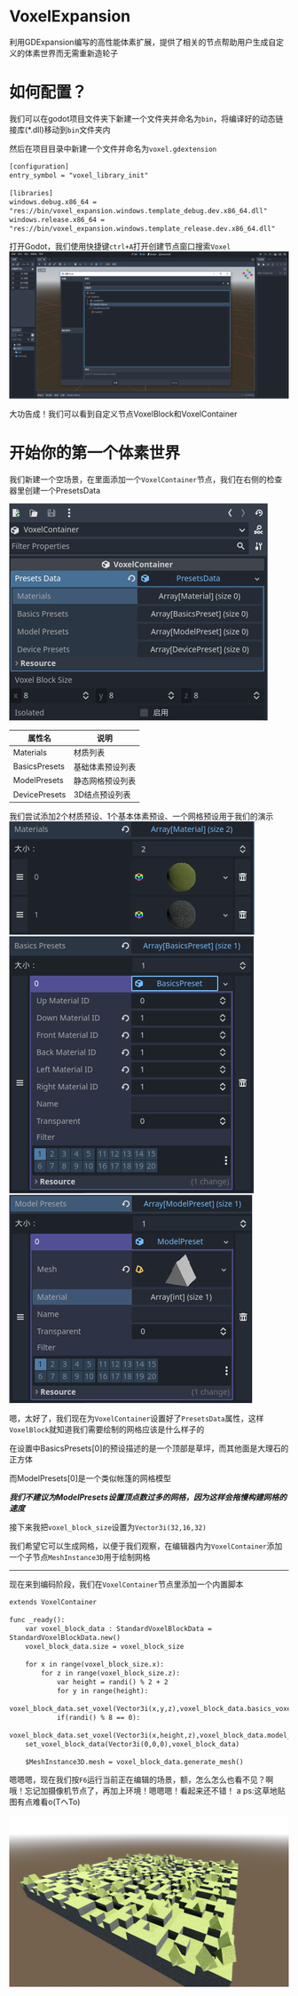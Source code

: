 # VoxelExpansion
利用GDExpansion编写的高性能体素扩展，提供了相关的节点帮助用户生成自定义的体素世界而无需重新造轮子
# 如何配置？
我们可以在godot项目文件夹下新建一个文件夹并命名为`bin`，将编译好的动态链接库(*.dll)移动到`bin`文件夹内

然后在项目目录中新建一个文件并命名为`voxel.gdextension`
```
[configuration]
entry_symbol = "voxel_library_init"

[libraries]
windows.debug.x86_64 = "res://bin/voxel_expansion.windows.template_debug.dev.x86_64.dll"
windows.release.x86_64 = "res://bin/voxel_expansion.windows.template_release.dev.x86_64.dll"
```

打开Godot，我们使用快捷键`ctrl+A`打开创建节点窗口搜索`Voxel`
![](docs/0.png)

大功告成！我们可以看到自定义节点VoxelBlock和VoxelContainer

# 开始你的第一个体素世界
我们新建一个空场景，在里面添加一个`VoxelContainer`节点，我们在右侧的检查器里创建一个PresetsData

![](docs/1.png)

| 属性名        | 说明             |
| ------------- | ---------------- |
| Materials     | 材质列表         |
| BasicsPresets | 基础体素预设列表 |
| ModelPresets  | 静态网格预设列表 |
| DevicePresets | 3D结点预设列表     |

我们尝试添加2个材质预设、1个基本体素预设、一个网格预设用于我们的演示
![](docs/2.png)
![](docs/3.png)
![](docs/4.png)

嗯，太好了，我们现在为`VoxelContainer`设置好了`PresetsData`属性，这样`VoxelBlock`就知道我们需要绘制的网格应该是什么样子的

在设置中BasicsPresets[0]的预设描述的是一个顶部是草坪，而其他面是大理石的正方体

而ModelPresets[0]是一个类似帐篷的网格模型

***我们不建议为ModelPresets设置顶点数过多的网格，因为这样会拖慢构建网格的速度***

接下来我把`voxel_block_size`设置为`Vector3i(32,16,32)`

我们希望它可以生成网格，以便于我们观察，在编辑器内为`VoxelContainer`添加一个子节点`MeshInstance3D`用于绘制网格

---
现在来到编码阶段，我们在`VoxelContainer`节点里添加一个内置脚本
```
extends VoxelContainer

func _ready():
	var voxel_block_data : StandardVoxelBlockData = StandardVoxelBlockData.new()
	voxel_block_data.size = voxel_block_size
	
	for x in range(voxel_block_size.x):
		for z in range(voxel_block_size.z):
			var height = randi() % 2 + 2
			for y in range(height):
				voxel_block_data.set_voxel(Vector3i(x,y,z),voxel_block_data.basics_voxel(0,Vector3i(0,0,0)))
			if(randi() % 8 == 0):
				voxel_block_data.set_voxel(Vector3i(x,height,z),voxel_block_data.model_voxel(0,Vector3i(0,randi(),0)))
	set_voxel_block_data(Vector3i(0,0,0),voxel_block_data)
	
	$MeshInstance3D.mesh = voxel_block_data.generate_mesh()
```

嗯嗯嗯，现在我们按`F6`运行当前正在编辑的场景，额，怎么怎么也看不见？啊哦！忘记加摄像机节点了，再加上环境！嗯嗯嗯！看起来还不错！
a
ps:这草地贴图有点难看o(TヘTo)

![](docs/5.png)

